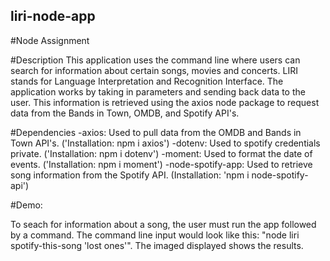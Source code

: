 ## liri-node-app

#Node Assignment 

#Description
This application uses the command line where users can search for information about certain songs, movies and concerts. LIRI stands for Language Interpretation and Recognition Interface. The application works by taking in parameters and sending back data to the user. This information is retrieved using the axios node package to request data from the Bands in Town, OMDB, and Spotify API's.

#Dependencies
    -axios: Used to pull data from the OMDB and Bands in Town API's. ('Installation: npm i axios')
    -dotenv: Used to spotify credentials private. ('Installation: npm i dotenv')
    -moment: Used to format the date of events. ('Installation: npm i moment')
    -node-spotify-app: Used to retrieve song information from the Spotify API. (Installation: 'npm i node-spotify-api')

#Demo:

To seach for information about a song, the user must run the app followed by a command. The command line input would look like this: "node liri spotify-this-song 'lost ones'". The imaged displayed shows the results.

